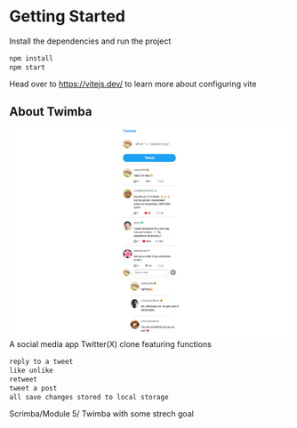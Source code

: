 # Getting Started
Install the dependencies and run the project
```
npm install
npm start
```

Head over to https://vitejs.dev/ to learn more about configuring vite
## About Twimba
![Alt text](images/overview.png)
A social media app Twitter(X) clone featuring functions
```
reply to a tweet
like unlike
retweet
tweet a post
all save changes stored to local storage
``` 
Scrimba/Module 5/ Twimba with some strech goal
